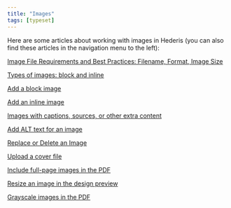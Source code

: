 ```yaml
---
title: "Images"
tags: [typeset]
---
```

 
<html><body><section data-type="chapter" class="hsecchapter" data-hederis-type="hsecchapter" id="intro-images" data-pi-attrs="id: intro-images; data-tags: typeset;" role="doc-chapter" data-tags="typeset" data-author-name=" " data-book-title=" " title="Images"><p class="hblkp" data-hederis-type="hblkp" id="p7Xc0J710">Here are some articles about working with images in Hederis (you can also find these articles in the navigation menu to the left): </p><p class="hblkp" data-hederis-type="hblkp" id="pEhoFa8Ko"><a href="{% link _docs/image_best_practices.md %}" class="hspana" data-hederis-type="hspana" id="pexlXOLht">Image File Requirements and Best Practices: Filename, Format, Image Size</a></p><p class="hblkp" data-hederis-type="hblkp" id="pNafsTix4"><a href="{% link _docs/block-and-inline-images.md %}" class="hspana" data-hederis-type="hspana" id="pGYqE1XO3">Types of images: block and inline</a></p><p class="hblkp" data-hederis-type="hblkp" id="p8odWVKjV"><a href="{% link _docs/add-an-image.md %}" class="hspana" data-hederis-type="hspana" id="pwg4qQXMK">Add a block image</a></p><p class="hblkp" data-hederis-type="hblkp" id="pFHhKmDCP"><a href="{% link _docs/add-an-inline-image.md %}" class="hspana" data-hederis-type="hspana" id="pszBrusMf">Add an inline image</a></p><p class="hblkp" data-hederis-type="hblkp" id="pMLIdsLc6"><a href="{% link _docs/images-with-captions-etc.md %}" class="hspana" data-hederis-type="hspana" id="pMUgdVM0f">Images with captions, sources, or other extra content</a></p><p class="hblkp" data-hederis-type="hblkp" id="p1dN40U6t"><a href="{% link _docs/image-alt-text.md %}" class="hspana" data-hederis-type="hspana" id="pzwYlXV8v">Add ALT text for an image</a></p><p class="hblkp" data-hederis-type="hblkp" id="p5695I4nf"><a href="{% link _docs/replace-an-image.md %}" class="hspana" data-hederis-type="hspana" id="pDBAbw3qz">Replace or Delete an Image</a></p><p class="hblkp" data-hederis-type="hblkp" id="pmpzNt2l4"><a href="{% link _docs/upload-a-cover.md %}" class="hspana" data-hederis-type="hspana" id="pJshTJKlV">Upload a cover file</a></p><p class="hblkp" data-hederis-type="hblkp" id="p6y2M3bX9"><a href="{% link _docs/include-full-page-images.md %}" class="hspana" data-hederis-type="hspana" id="p8p6PBIQW">Include full-page images in the PDF</a></p><p class="hblkp" data-hederis-type="hblkp" id="pyyM1hOnB"><a href="{% link _docs/resize-images.md %}" class="hspana" data-hederis-type="hspana" id="pnGS8sAjm">Resize an image in the design preview</a></p><p class="hblkp" data-hederis-type="hblkp" id="pQXgZZbnz"><a href="{% link _docs/grayscale-images.md %}" class="hspana" data-hederis-type="hspana" id="pUBWsslyZ">Grayscale images in the PDF</a></p></section></body></html>
